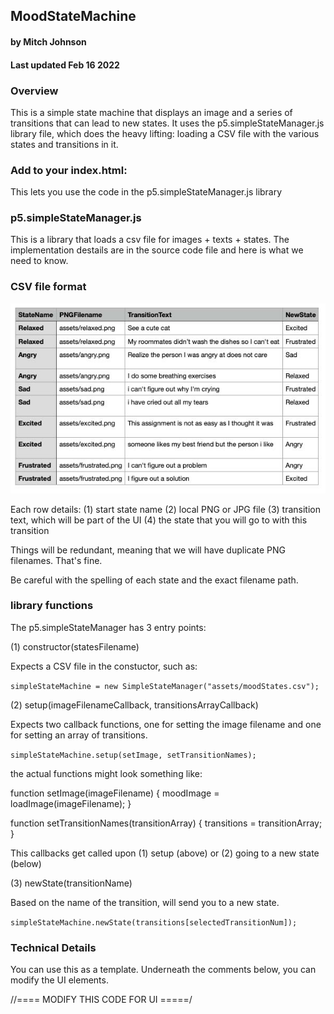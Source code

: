 ## MoodStateMachine
#### by Mitch Johnson
#### Last updated Feb 16 2022


### Overview
This is a simple state machine that displays an image and a series of transitions that can lead to new states. It uses the p5.simpleStateManager.js library file, which does the heavy lifting: loading a CSV file with the various states and transitions in it.

### Add to your index.html:

 <script src="p5.simpleStateManager.js"></script>

 This lets you use the code in the p5.simpleStateManager.js library

### p5.simpleStateManager.js

 This is a library that loads a csv file for images + texts + states. The implementation destails are in the source code file and here is what we need to know.

### CSV file format
![](csv_format.jpg)

Each row details:
(1) start state name
(2) local PNG or JPG file
(3) transition text, which will be part of the UI
(4) the state that you will go to with this transition

Things will be redundant, meaning that we will have duplicate PNG filenames. That's fine.

Be careful with the spelling of each state and the exact filename path.

### library functions

The p5.simpleStateManager has 3 entry points:

(1) constructor(statesFilename)

Expects a CSV file in the constuctor, such as:

`simpleStateMachine = new SimpleStateManager("assets/moodStates.csv");
`

(2) setup(imageFilenameCallback, transitionsArrayCallback)

Expects two callback functions, one for setting the image filename and one for setting an array of transitions.

`simpleStateMachine.setup(setImage, setTransitionNames);`

the actual functions might look something like:

function setImage(imageFilename) {
  moodImage = loadImage(imageFilename);
} 

function setTransitionNames(transitionArray) {
  transitions = transitionArray;
}


This callbacks get called upon (1) setup (above) or (2) going to a new state (below)


(3) newState(transitionName)

Based on the name of the transition, will send you to a new state. 

 `simpleStateMachine.newState(transitions[selectedTransitionNum]);
 `
### Technical Details


You can use this as a template. Underneath the comments below, you can modify the UI elements.

//==== MODIFY THIS CODE FOR UI =====/